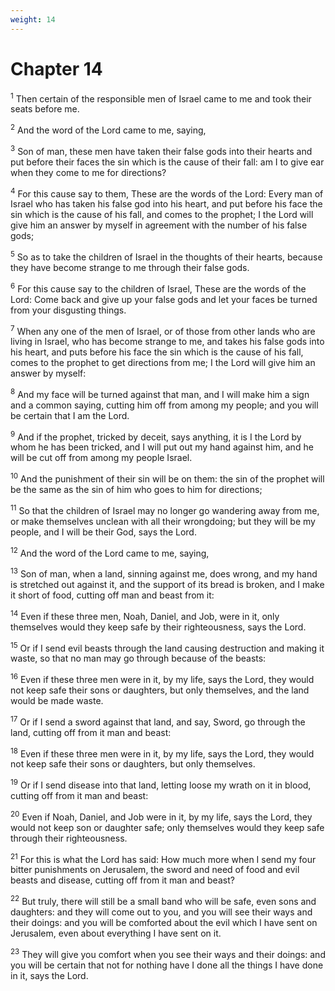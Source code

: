 ```yaml
---
weight: 14
---
```


# Chapter 14

<sup>1</sup> Then certain of the responsible men of Israel came to me and took their seats before me. 

<sup>2</sup> And the word of the Lord came to me, saying, 

<sup>3</sup> Son of man, these men have taken their false gods into their hearts and put before their faces the sin which is the cause of their fall: am I to give ear when they come to me for directions? 

<sup>4</sup> For this cause say to them, These are the words of the Lord: Every man of Israel who has taken his false god into his heart, and put before his face the sin which is the cause of his fall, and comes to the prophet; I the Lord will give him an answer by myself in agreement with the number of his false gods; 

<sup>5</sup> So as to take the children of Israel in the thoughts of their hearts, because they have become strange to me through their false gods. 

<sup>6</sup> For this cause say to the children of Israel, These are the words of the Lord: Come back and give up your false gods and let your faces be turned from your disgusting things. 

<sup>7</sup> When any one of the men of Israel, or of those from other lands who are living in Israel, who has become strange to me, and takes his false gods into his heart, and puts before his face the sin which is the cause of his fall, comes to the prophet to get directions from me; I the Lord will give him an answer by myself: 

<sup>8</sup> And my face will be turned against that man, and I will make him a sign and a common saying, cutting him off from among my people; and you will be certain that I am the Lord. 

<sup>9</sup> And if the prophet, tricked by deceit, says anything, it is I the Lord by whom he has been tricked, and I will put out my hand against him, and he will be cut off from among my people Israel. 

<sup>10</sup> And the punishment of their sin will be on them: the sin of the prophet will be the same as the sin of him who goes to him for directions; 

<sup>11</sup> So that the children of Israel may no longer go wandering away from me, or make themselves unclean with all their wrongdoing; but they will be my people, and I will be their God, says the Lord. 

<sup>12</sup> And the word of the Lord came to me, saying, 

<sup>13</sup> Son of man, when a land, sinning against me, does wrong, and my hand is stretched out against it, and the support of its bread is broken, and I make it short of food, cutting off man and beast from it: 

<sup>14</sup> Even if these three men, Noah, Daniel, and Job, were in it, only themselves would they keep safe by their righteousness, says the Lord. 

<sup>15</sup> Or if I send evil beasts through the land causing destruction and making it waste, so that no man may go through because of the beasts: 

<sup>16</sup> Even if these three men were in it, by my life, says the Lord, they would not keep safe their sons or daughters, but only themselves, and the land would be made waste. 

<sup>17</sup> Or if I send a sword against that land, and say, Sword, go through the land, cutting off from it man and beast: 

<sup>18</sup> Even if these three men were in it, by my life, says the Lord, they would not keep safe their sons or daughters, but only themselves. 

<sup>19</sup> Or if I send disease into that land, letting loose my wrath on it in blood, cutting off from it man and beast: 

<sup>20</sup> Even if Noah, Daniel, and Job were in it, by my life, says the Lord, they would not keep son or daughter safe; only themselves would they keep safe through their righteousness. 

<sup>21</sup> For this is what the Lord has said: How much more when I send my four bitter punishments on Jerusalem, the sword and need of food and evil beasts and disease, cutting off from it man and beast? 

<sup>22</sup> But truly, there will still be a small band who will be safe, even sons and daughters: and they will come out to you, and you will see their ways and their doings: and you will be comforted about the evil which I have sent on Jerusalem, even about everything I have sent on it. 

<sup>23</sup> They will give you comfort when you see their ways and their doings: and you will be certain that not for nothing have I done all the things I have done in it, says the Lord. 


